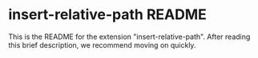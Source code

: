 # insert-relative-path README

This is the README for the extension "insert-relative-path". After reading this brief description, we recommend moving on quickly.
